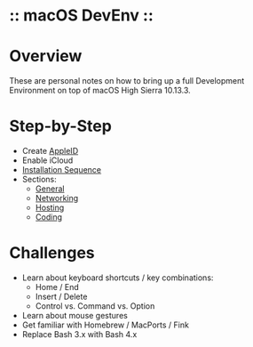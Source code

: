 ﻿:: macOS DevEnv ::
==================

# Overview

These are personal notes on how to bring up a full Development Environment on top of macOS High Sierra 10.13.3.

# Step-by-Step

- Create [AppleID](https://appleid.apple.com)
- Enable iCloud
- [Installation Sequence](InstallationSequence.md)
- Sections:
    - [General](General.md)
    - [Networking](Networking.md)
    - [Hosting](Hosting.md)
    - [Coding](Coding.md)

# Challenges

- Learn about keyboard shortcuts / key combinations:
    - Home / End
    - Insert / Delete
    - Control vs. Command vs. Option
- Learn about mouse gestures
- Get familiar with Homebrew / MacPorts / Fink
- Replace Bash 3.x with Bash 4.x

